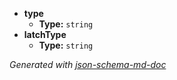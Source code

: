  - <b id="#/properties/type">type</b>
	 - **Type:** `string`
 - <b id="#/properties/latchType">latchType</b>
	 - **Type:** `string`

_Generated with [json-schema-md-doc](https://brianwendt.github.io/json-schema-md-doc/)_
